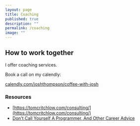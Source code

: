 ```yaml
---
layout: page
title: Coaching
published: true
description: ""
permalink: /coaching
image: ""
---
```


## How to work together

I offer coaching services.

Book a call on my calendly:

[calendly.com/joshthompson/coffee-with-josh](https://calendly.com/joshthompson/coffee-with-josh?month=2021-02)




### Resources

- [https://tomcritchlow.com/consulting/](https://tomcritchlow.com/consulting/)
- [Don't Call Yourself A Programmer, And Other Career Advice](https://www.kalzumeus.com/2011/10/28/dont-call-yourself-a-programmer/)